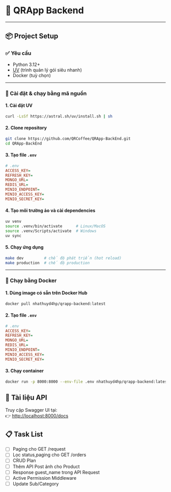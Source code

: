 # 🚀 QRApp Backend

---

## 📦 Project Setup

### ✅ Yêu cầu

- Python 3.12+
- [UV](https://astral.sh/blog/uv/) (trình quản lý gói siêu nhanh)
- Docker (tuỳ chọn)

---

### 🔧 Cài đặt & chạy bằng mã nguồn

#### 1. Cài đặt UV

```bash
curl -LsSf https://astral.sh/uv/install.sh | sh
```

#### 2. Clone repository

```bash
git clone https://github.com/QRCoffee/QRApp-BackEnd.git
cd QRApp-BackEnd
```

#### 3. Tạo file `.env`

```ini
# .env
ACCESS_KEY=
REFRESH_KEY=
MONGO_URL=
REDIS_URL=
MINIO_ENDPOINT=
MINIO_ACCESS_KEY=
MINIO_SECRET_KEY=
```

#### 4. Tạo môi trường ảo và cài dependencies

```bash
uv venv
source .venv/bin/activate      # Linux/MacOS
source .venv/Scripts/activate  # Windows
uv sync
```

#### 5. Chạy ứng dụng

```bash
make dev         # chế độ phát triển (hot reload)
make production  # chế độ production
```

---

### 🐳 Chạy bằng Docker

#### 1. Dùng image có sẵn trên Docker Hub

```bash
docker pull nhathuyd4hp/qrapp-backend:latest
```
#### 2. Tạo file `.env`

```ini
# .env
ACCESS_KEY=
REFRESH_KEY=
MONGO_URL=
REDIS_URL=
MINIO_ENDPOINT=
MINIO_ACCESS_KEY=
MINIO_SECRET_KEY=
```

#### 3. Chạy container

```bash
docker run -p 8000:8000 --env-file .env nhathuyd4hp/qrapp-backend:latest
```

## 📑 Tài liệu API

Truy cập Swagger UI tại:  
👉 [http://localhost:8000/docs](http://localhost:8000/docs)

## 📋 Task List

- [ ] Paging cho GET /request 
- [ ] Lọc status,paging cho GET /orders
- [ ] CRUD Plan
- [ ] Thêm API Post ảnh cho Product
- [ ] Response guest_name trong API Request
- [ ] Active Permission Middleware
- [ ] Update Sub/Category